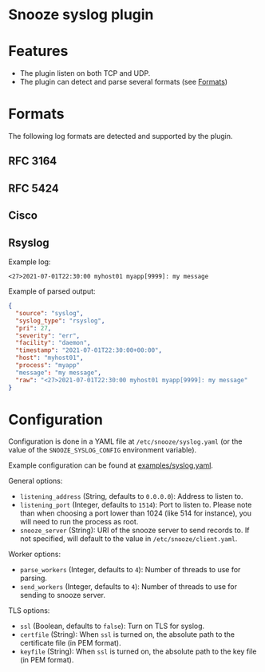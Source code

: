 # Snooze syslog plugin

# Features

* The plugin listen on both TCP and UDP.
* The plugin can detect and parse several formats (see [Formats](#Formats))

# Formats

The following log formats are detected and supported by the plugin.

## RFC 3164

## RFC 5424

## Cisco

## Rsyslog

Example log:
```
<27>2021-07-01T22:30:00 myhost01 myapp[9999]: my message
```

Example of parsed output:
```json
{
  "source": "syslog",
  "syslog_type": "rsyslog",
  "pri": 27,
  "severity": "err",
  "facility": "daemon",
  "timestamp": "2021-07-01T22:30:00+00:00",
  "host": "myhost01",
  "process": "myapp"
  "message": "my message",
  "raw": "<27>2021-07-01T22:30:00 myhost01 myapp[9999]: my message"
}
```

# Configuration

Configuration is done in a YAML file at `/etc/snooze/syslog.yaml` (or the value of the `SNOOZE_SYSLOG_CONFIG` environment variable).

Example configuration can be found at [examples/syslog.yaml](./examples/syslog.yaml).

General options:
* `listening_address` (String, defaults to `0.0.0.0`): Address to listen to.
* `listening_port` (Integer, defaults to `1514`): Port to listen to. Please note than when choosing a port
lower than 1024 (like 514 for instance), you will need to run the process as root.
* `snooze_server` (String): URI of the snooze server to send records to. If not specified, will default to the
value in `/etc/snooze/client.yaml`.

Worker options:
* `parse_workers` (Integer, defaults to `4`): Number of threads to use for parsing.
* `send_workers` (Integer, defaults to `4`): Number of threads to use for sending to snooze server.

TLS options:
* `ssl` (Boolean, defaults to `false`): Turn on TLS for syslog.
* `certfile` (String): When `ssl` is turned on, the absolute path to the certificate file (in PEM format).
* `keyfile` (String): When `ssl` is turned on, the absolute path to the key file (in PEM format).
